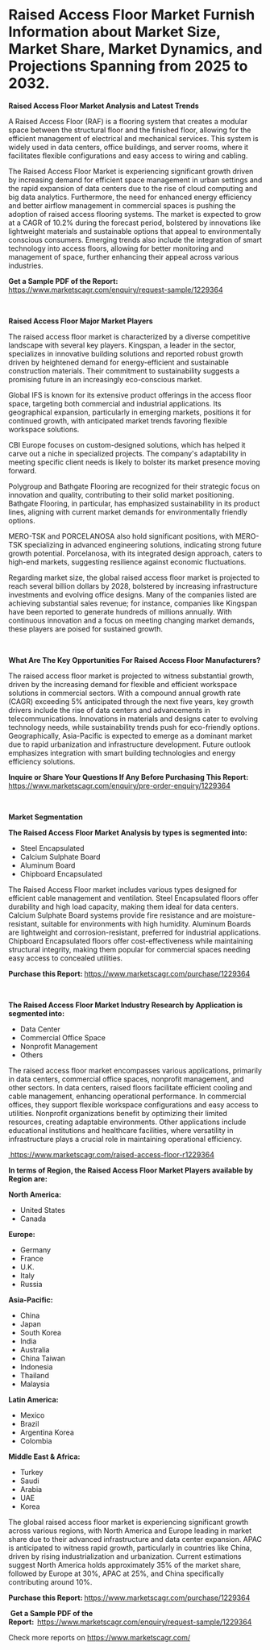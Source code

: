 <p><h1>Raised Access Floor Market Furnish Information about Market Size, Market Share, Market Dynamics, and Projections Spanning from 2025 to 2032.</h1></p><p><strong>Raised Access Floor Market Analysis and Latest Trends</strong></p>
<p><p>A Raised Access Floor (RAF) is a flooring system that creates a modular space between the structural floor and the finished floor, allowing for the efficient management of electrical and mechanical services. This system is widely used in data centers, office buildings, and server rooms, where it facilitates flexible configurations and easy access to wiring and cabling.</p><p>The Raised Access Floor Market is experiencing significant growth driven by increasing demand for efficient space management in urban settings and the rapid expansion of data centers due to the rise of cloud computing and big data analytics. Furthermore, the need for enhanced energy efficiency and better airflow management in commercial spaces is pushing the adoption of raised access flooring systems. The market is expected to grow at a CAGR of 10.2% during the forecast period, bolstered by innovations like lightweight materials and sustainable options that appeal to environmentally conscious consumers. Emerging trends also include the integration of smart technology into access floors, allowing for better monitoring and management of space, further enhancing their appeal across various industries.</p></p>
<p><strong>Get a Sample PDF of the Report:&nbsp;</strong> <a href="https://www.marketscagr.com/enquiry/request-sample/1229364?utm_campaign=3536&utm_medium=2&utm_source=Github&utm_content=ia&utm_term=26032025&utm_id=raised-access-floor">https://www.marketscagr.com/enquiry/request-sample/1229364</a></p>
<p>&nbsp;</p>
<p><strong>Raised Access Floor Major Market Players</strong></p>
<p><p>The raised access floor market is characterized by a diverse competitive landscape with several key players. Kingspan, a leader in the sector, specializes in innovative building solutions and reported robust growth driven by heightened demand for energy-efficient and sustainable construction materials. Their commitment to sustainability suggests a promising future in an increasingly eco-conscious market.</p><p>Global IFS is known for its extensive product offerings in the access floor space, targeting both commercial and industrial applications. Its geographical expansion, particularly in emerging markets, positions it for continued growth, with anticipated market trends favoring flexible workspace solutions.</p><p>CBI Europe focuses on custom-designed solutions, which has helped it carve out a niche in specialized projects. The company's adaptability in meeting specific client needs is likely to bolster its market presence moving forward.</p><p>Polygroup and Bathgate Flooring are recognized for their strategic focus on innovation and quality, contributing to their solid market positioning. Bathgate Flooring, in particular, has emphasized sustainability in its product lines, aligning with current market demands for environmentally friendly options.</p><p>MERO-TSK and PORCELANOSA also hold significant positions, with MERO-TSK specializing in advanced engineering solutions, indicating strong future growth potential. Porcelanosa, with its integrated design approach, caters to high-end markets, suggesting resilience against economic fluctuations.</p><p>Regarding market size, the global raised access floor market is projected to reach several billion dollars by 2028, bolstered by increasing infrastructure investments and evolving office designs. Many of the companies listed are achieving substantial sales revenue; for instance, companies like Kingspan have been reported to generate hundreds of millions annually. With continuous innovation and a focus on meeting changing market demands, these players are poised for sustained growth.</p></p>
<p>&nbsp;</p>
<p><strong>What Are The Key Opportunities For Raised Access Floor Manufacturers?</strong></p>
<p><p>The raised access floor market is projected to witness substantial growth, driven by the increasing demand for flexible and efficient workspace solutions in commercial sectors. With a compound annual growth rate (CAGR) exceeding 5% anticipated through the next five years, key growth drivers include the rise of data centers and advancements in telecommunications. Innovations in materials and designs cater to evolving technology needs, while sustainability trends push for eco-friendly options. Geographically, Asia-Pacific is expected to emerge as a dominant market due to rapid urbanization and infrastructure development. Future outlook emphasizes integration with smart building technologies and energy efficiency solutions.</p></p>
<p><strong>Inquire or Share Your Questions If Any Before Purchasing This Report:</strong> <a href="https://www.marketscagr.com/enquiry/pre-order-enquiry/1229364?utm_campaign=3536&utm_medium=2&utm_source=Github&utm_content=ia&utm_term=26032025&utm_id=raised-access-floor">https://www.marketscagr.com/enquiry/pre-order-enquiry/1229364</a></p>
<p>&nbsp;</p>
<p><strong>Market Segmentation</strong></p>
<p><strong>The Raised Access Floor Market Analysis by types is segmented into:</strong></p>
<p><ul><li>Steel Encapsulated</li><li>Calcium Sulphate Board</li><li>Aluminum Board</li><li>Chipboard Encapsulated</li></ul></p>
<p><p>The Raised Access Floor market includes various types designed for efficient cable management and ventilation. Steel Encapsulated floors offer durability and high load capacity, making them ideal for data centers. Calcium Sulphate Board systems provide fire resistance and are moisture-resistant, suitable for environments with high humidity. Aluminum Boards are lightweight and corrosion-resistant, preferred for industrial applications. Chipboard Encapsulated floors offer cost-effectiveness while maintaining structural integrity, making them popular for commercial spaces needing easy access to concealed utilities.</p></p>
<p><strong>Purchase this Report:&nbsp;</strong><a href="https://www.marketscagr.com/purchase/1229364?utm_campaign=3536&utm_medium=2&utm_source=Github&utm_content=ia&utm_term=26032025&utm_id=raised-access-floor">https://www.marketscagr.com/purchase/1229364</a></p>
<p>&nbsp;</p>
<p><strong>The Raised Access Floor Market Industry Research by Application is segmented into:</strong></p>
<p><ul><li>Data Center</li><li>Commercial Office Space</li><li>Nonprofit Management</li><li>Others</li></ul></p>
<p><p>The raised access floor market encompasses various applications, primarily in data centers, commercial office spaces, nonprofit management, and other sectors. In data centers, raised floors facilitate efficient cooling and cable management, enhancing operational performance. In commercial offices, they support flexible workspace configurations and easy access to utilities. Nonprofit organizations benefit by optimizing their limited resources, creating adaptable environments. Other applications include educational institutions and healthcare facilities, where versatility in infrastructure plays a crucial role in maintaining operational efficiency.</p></p>
<p><a href="https://www.marketscagr.com/raised-access-floor-r1229364?utm_campaign=3536&utm_medium=2&utm_source=Github&utm_content=ia&utm_term=26032025&utm_id=raised-access-floor">&nbsp;https://www.marketscagr.com/raised-access-floor-r1229364</a></p>
<p><strong>In terms of Region, the Raised Access Floor Market Players available by Region are:</strong></p>
<p>
    <p> <strong> North America: </strong>
        <ul>
            <li>United States</li>
            <li>Canada</li>
        </ul>
        </p> 
    <p> <strong> Europe: </strong>
        <ul>
            <li>Germany</li>
            <li>France</li>
            <li>U.K.</li>
            <li>Italy</li>
            <li>Russia</li>
        </ul>
        </p> 
    <p> <strong> Asia-Pacific: </strong>
        <ul>
            <li>China</li>
            <li>Japan</li>
            <li>South Korea</li>
            <li>India</li>
            <li>Australia</li>
            <li>China Taiwan</li>
            <li>Indonesia</li>
            <li>Thailand</li>
            <li>Malaysia</li>
        </ul>
        </p> 
    <p> <strong> Latin America: </strong>
        <ul>
            <li>Mexico</li>
            <li>Brazil</li>
            <li>Argentina Korea</li>
            <li>Colombia</li>
        </ul>
        </p> 
    <p> <strong> Middle East & Africa: </strong>
        <ul>
            <li>Turkey</li>
            <li>Saudi</li>
            <li>Arabia</li>
            <li>UAE</li>
            <li>Korea</li>
        </ul>
    </p>
    </p>
<p><p>The global raised access floor market is experiencing significant growth across various regions, with North America and Europe leading in market share due to their advanced infrastructure and data center expansion. APAC is anticipated to witness rapid growth, particularly in countries like China, driven by rising industrialization and urbanization. Current estimations suggest North America holds approximately 35% of the market share, followed by Europe at 30%, APAC at 25%, and China specifically contributing around 10%.</p></p>
<p><strong>Purchase this Report: </strong><a href="https://www.marketscagr.com/purchase/1229364?utm_campaign=3536&utm_medium=2&utm_source=Github&utm_content=ia&utm_term=26032025&utm_id=raised-access-floor">https://www.marketscagr.com/purchase/1229364</a></p>
<p>&nbsp;<strong>Get a Sample PDF of the Report:&nbsp;&nbsp;</strong><a href="https://www.marketscagr.com/enquiry/request-sample/1229364?utm_campaign=3536&utm_medium=2&utm_source=Github&utm_content=ia&utm_term=26032025&utm_id=raised-access-floor">https://www.marketscagr.com/enquiry/request-sample/1229364</a></p>
<p><strong></strong></p>
<p>Check more reports on <a href="https://www.marketscagr.com/?utm_campaign=3536&utm_medium=2&utm_source=Github&utm_content=ia&utm_term=26032025&utm_id=raised-access-floor">https://www.marketscagr.com/</a></p>